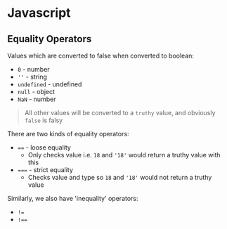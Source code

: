 # **Javascript**

## **Equality Operators**

Values which are converted to false when converted to boolean:

* `0` - number
* `''` - string
* `undefined` - undefined
* `null` - object
* `NaN` - number

> All other values will be converted to a `truthy` value, and obviously `false` is falsy

There are two kinds of equality operators:

* `==` - loose equality
  * Only checks value i.e. `18` and `'18'` would return a truthy value with this
* `===` - strict equality
  * Checks value and type so `18` and `'18'` would not return a truthy value

Similarly, we also have 'inequality' operators:

* `!=`
* `!==`